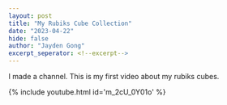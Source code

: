 ```yaml
---
layout: post
title: "My Rubiks Cube Collection"
date: "2023-04-22"
hide: false
author: "Jayden Gong"
excerpt_seperator: <!--excerpt-->
---
```


I made a channel. This is my first video about my rubiks cubes.

{% include youtube.html id='m_2cU_0Y01o' %}

<!--excerpt-->